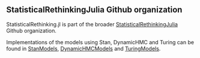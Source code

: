 ## StatisticalRethinkingJulia Github organization

StatisticalRethinking.jl is part of the broader [StatisticalRethinkingJulia](https://github.com/StatisticalRethinkingJulia) Github organization.

Implementations of the models using Stan, DynamicHMC and Turing can be found in [StanModels](https://github.com/StatisticalRethinkingJulia/StanModels.jl), [DynamicHMCModels](https://github.com/StatisticalRethinkingJulia/DynamicHMCModels.jl) and [TuringModels](https://github.com/StatisticalRethinkingJulia/TuringModels.jl).
